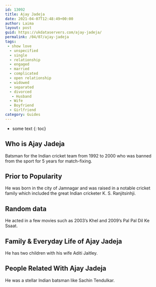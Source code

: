 ```yaml
---
id: 13092
title: Ajay Jadeja
date: 2021-04-07T12:48:49+00:00
author: Laima
layout: post
guid: https://ukdataservers.com/ajay-jadeja/
permalink: /04/07/ajay-jadeja
tags:
 - show love
  - unspecified
  - single
  - relationship
  - engaged
  - married
  - complicated
  - open relationship
  - widowed
  - separated
  - divorced
   - Husband
  - Wife
  - Boyfriend
  - Girlfriend
category: Guides
---
```


* some text
{: toc}


## Who is Ajay Jadeja
                  
                  
                  
Batsman for the Indian cricket team from 1992 to 2000 who was banned from the sport for 5 years for match-fixing.
                  
              
            
              
            
                
                
                
## Prior to Popularity
                  
                  
                  
He was born in the city of Jamnagar and was raised in a notable cricket family which included the great Indian cricketer K. S. Ranjitsinhji.
                  
              
            
              
            
                
                
                
## Random data
                  
                  
                  
He acted in a few movies such as 2003&#8217;s Khel and 2009&#8217;s Pal Pal Dil Ke Ssaat.
                  
              
            
              
            
                
                
                
## Family & Everyday Life of Ajay Jadeja
                  
                  
                  
He has two children with his wife Aditi Jaitley.
                  
              
            
              
            
                
                
                
## People Related With Ajay Jadeja
                  
                  
                  
He was a stellar Indian batsman like Sachin Tendulkar.
                  
              
            
              
            
                
              
            
              
              
            
            
              
            
          
          
          